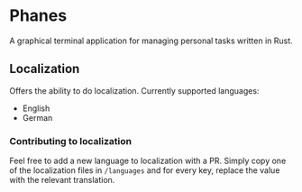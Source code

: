 # Phanes

A graphical terminal application for managing personal tasks written in Rust.

## Localization

Offers the ability to do localization. Currently supported languages:
- English
- German

### Contributing to localization

Feel free to add a new language to localization with a PR. Simply copy one of the localization files in `/languages` and for every key, replace the value with the relevant translation.
